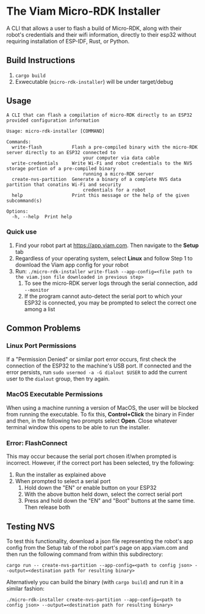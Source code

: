 # The Viam Micro-RDK Installer

A CLI that allows a user to flash a build of Micro-RDK, along with their robot's credentials and their wifi information, directly to their esp32 without requiring installation of ESP-IDF, Rust, or Python.

## Build Instructions

1. `cargo build`
2. Exwecutable (`micro-rdk-installer`) will be under target/debug

## Usage

```text
A CLI that can flash a compilation of micro-RDK directly to an ESP32 provided configuration information

Usage: micro-rdk-installer [COMMAND]

Commands:
  write-flash           Flash a pre-compiled binary with the micro-RDK server directly to an ESP32 connected to
                            your computer via data cable
  write-credentials     Write Wi-Fi and robot credentials to the NVS storage portion of a pre-compiled binary
                            running a micro-RDK server
  create-nvs-partition  Generate a binary of a complete NVS data partition that conatins Wi-Fi and security
                            credentials for a robot
  help                  Print this message or the help of the given subcommand(s)

Options:
  -h, --help  Print help
```

### Quick use

1. Find your robot part at https://app.viam.com. Then navigate to the **Setup** tab
2. Regardless of your operating system, select **Linux** and follow Step 1 to download the Viam app config for your robot
3. Run: `./micro-rdk-installer write-flash --app-config=<file path to the viam.json file downloaded in previous step>`
    1. To see the micro-RDK server logs through the serial connection, add `--monitor`
    2. If the program cannot auto-detect the serial port to which your ESP32 is connected, you may be prompted to select the correct one among a list

## Common Problems

### Linux Port Permissions

If a "Permission Denied" or similar port error occurs, first check the connection of the ESP32 to the machine's USB port. If 
connected and the error persists, run `sudo usermod -a -G dialout $USER` to add the current user to the `dialout` group, then try again.

### MacOS Executable Permissions

When using a machine running a version of MacOS, the user will be blocked from running the executable. To fix this, **Control+Click** the binary in Finder and then, in the following two prompts select **Open**. Close whatever terminal window this opens to be able to run the installer.

### Error: FlashConnect

This may occur because the serial port chosen if/when prompted is incorrect. However, if the correct port has been selected, try the following:

1. Run the installer as explained above
2. When prompted to select a serial port
    1. Hold down the "EN" or enable button on your ESP32
    2. With the above button held down, select the correct serial port
    3. Press and hold down the "EN" and "Boot" buttons at the same time. Then release both

## Testing NVS

To test this functionality, download a json
file representing the robot's app config from the Setup tab of the robot part's page on app.viam.com and then
run the following command from within this subdirectory:
```
cargo run -- create-nvs-partition --app-config=<path to config json> --output=<destination path for resulting binary>
```

Alternatively you can build the binary (with `cargo build`) and run it in a similar fashion:
```
./micro-rdk-installer create-nvs-partition --app-config=<path to config json> --output=<destination path for resulting binary>
```